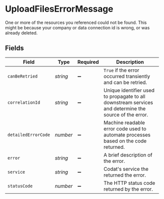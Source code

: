 # UploadFilesErrorMessage

One or more of the resources you referenced could not be found.
This might be because your company or data connection id is wrong, or was already deleted.


## Fields

| Field                                                                                                 | Type                                                                                                  | Required                                                                                              | Description                                                                                           |
| ----------------------------------------------------------------------------------------------------- | ----------------------------------------------------------------------------------------------------- | ----------------------------------------------------------------------------------------------------- | ----------------------------------------------------------------------------------------------------- |
| `canBeRetried`                                                                                        | *string*                                                                                              | :heavy_minus_sign:                                                                                    | `True` if the error occurred transiently and can be retried.                                          |
| `correlationId`                                                                                       | *string*                                                                                              | :heavy_minus_sign:                                                                                    | Unique identifier used to propagate to all downstream services and determine the source of the error. |
| `detailedErrorCode`                                                                                   | *number*                                                                                              | :heavy_minus_sign:                                                                                    | Machine readable error code used to automate processes based on the code returned.                    |
| `error`                                                                                               | *string*                                                                                              | :heavy_minus_sign:                                                                                    | A brief description of the error.                                                                     |
| `service`                                                                                             | *string*                                                                                              | :heavy_minus_sign:                                                                                    | Codat's service the returned the error.                                                               |
| `statusCode`                                                                                          | *number*                                                                                              | :heavy_minus_sign:                                                                                    | The HTTP status code returned by the error.                                                           |